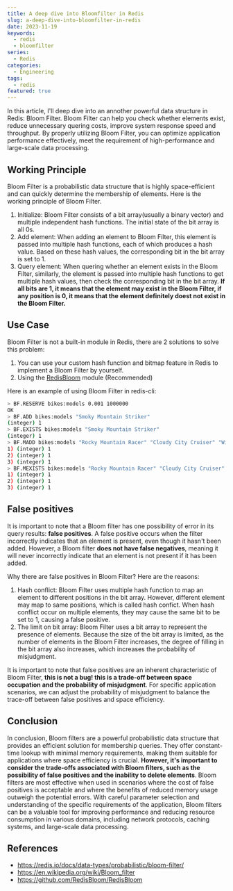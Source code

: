 ```yaml
---
title: A deep dive into Bloomfilter in Redis
slug: a-deep-dive-into-bloomfilter-in-redis
date: 2023-11-19
keywords:
  - redis
  - bloomfilter
series:
  - Redis
categories:
  - Engineering  
tags: 
  - redis
featured: true
---
```

In this article, I'll deep dive into an annother powerful data structure in Redis: Bloom Filter.
Bloom Filter can help you check whether elements exist, reduce unnecessary quering costs, improve system response speed and throughput. By properly utilizing Bloom Filter, you can optimize application performance effectively, meet the requirement of high-performance and large-scale data processing.

<!--more-->

## Working Principle
Bloom Filter is a probabilistic data structure that is highly space-efficient and can quickly determine the membership of elements. Here is the working principle of Bloom Filter.

1. Initialize: Bloom Filter consists of a bit array(usually a binary vector) and multiple independent hash functions. The initial state of the bit array is all 0s.
2. Add element: When adding an element to Bloom Filter, this element is passed  into multiple hash functions, each of which produces a hash value. Based on these hash values, the corresponding bit in the bit array is set to 1.
3. Query element: When quering whether an element exists in the Bloom Filter, similarly, the element is passed into multiple hash functions to get multiple hash values, then check the corresponding bit in the bit array. **If all bits are 1, it means that the element may exist in the Bloom Filter, if any position is 0, it means that the element definitely doest not exist in the Bloom Filter.**

## Use Case

Bloom Filter is not a built-in module in Redis, there are 2 solutions to solve this problem:

1. You can use your custom hash function and bitmap feature in Redis to implement a Bloom Filter by yourself.
2. Using the [RedisBloom](https://github.com/RedisBloom/RedisBloom) module (Recommended)

Here is an example of using Bloom Filter in redis-cli:

```bash
> BF.RESERVE bikes:models 0.001 1000000
OK
> BF.ADD bikes:models "Smoky Mountain Striker"
(integer) 1
> BF.EXISTS bikes:models "Smoky Mountain Striker"
(integer) 1
> BF.MADD bikes:models "Rocky Mountain Racer" "Cloudy City Cruiser" "Windy City Wippet"
1) (integer) 1
2) (integer) 1
3) (integer) 1
> BF.MEXISTS bikes:models "Rocky Mountain Racer" "Cloudy City Cruiser" "Windy City Wippet"
1) (integer) 1
2) (integer) 1
3) (integer) 1
```

## False positives

It is important to note that a Bloom filter has one possibility of error in its query results: **false positives**. A false positive occurs when the filter incorrectly indicates that an element is present, even though it hasn't been added. However, a Bloom filter **does not have false negatives**, meaning it will never incorrectly indicate that an element is not present if it has been added.

Why there are false positives in Bloom Filter? Here are the reasons:

1. Hash conflict: Bloom Filter uses multiple hash function to map an element to different positions in the bit array. However, different element may map to same positions, which is called hash confict. When hash conflict occur on multiple elements, they may cause the same bit to be set to 1, causing a false positive.
2. The limit on bit array: Bloom Filter uses a bit array to represent the presence of elements. Because the size of the bit array is limited, as the number of elements in the Bloom Filter increases, the degree of filling in the bit array also increases, which increases the probability of misjudgment.

It is important to note that false positives are an inherent characteristic of Bloom Filter, **this is not a bug! this is a trade-off between space occupation and the probability of misjudgment**. For specific application scenarios, we can adjust the probability of misjudgment to balance the trace-off between false positives and space efficiency.

## Conclusion

In conclusion, Bloom filters are a powerful probabilistic data structure that provides an efficient solution for membership queries. They offer constant-time lookup with minimal memory requirements, making them suitable for applications where space efficiency is crucial. **However, it's important to consider the trade-offs associated with Bloom filters, such as the possibility of false positives and the inability to delete elements**. Bloom filters are most effective when used in scenarios where the cost of false positives is acceptable and where the benefits of reduced memory usage outweigh the potential errors. With careful parameter selection and understanding of the specific requirements of the application, Bloom filters can be a valuable tool for improving performance and reducing resource consumption in various domains, including network protocols, caching systems, and large-scale data processing.

## References

+ https://redis.io/docs/data-types/probabilistic/bloom-filter/
+ https://en.wikipedia.org/wiki/Bloom_filter
+ https://github.com/RedisBloom/RedisBloom